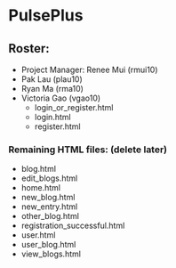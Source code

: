 # PulsePlus

## Roster:
* Project Manager: Renee Mui (rmui10)
* Pak Lau (plau10)
* Ryan Ma (rma10)
* Victoria Gao (vgao10)
  - login_or_register.html
  - login.html
  - register.html

### Remaining HTML files: (delete later)
* blog.html
* edit_blogs.html
* home.html
* new_blog.html
* new_entry.html
* other_blog.html
* registration_successful.html
* user.html
* user_blog.html
* view_blogs.html
